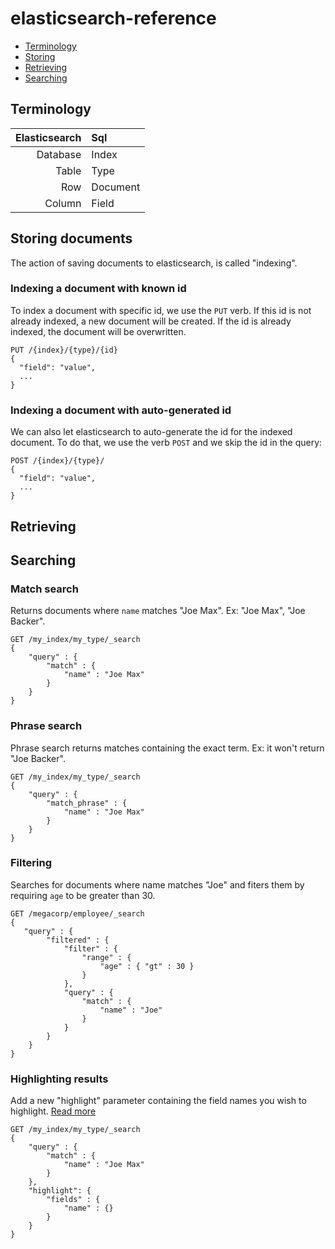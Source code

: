 elasticsearch-reference
=======================

* [Terminology](#terminology)
* [Storing](#storing-documents)
* [Retrieving](#retrieving-documents)
* [Searching](#searching)

## Terminology

Elasticsearch  | Sql
-------------: | :-------------
Database  | Index
Table  | Type
Row | Document
Column | Field

## Storing documents

The action of saving documents to elasticsearch, is called "indexing".

### Indexing a document with known id

To index a document with specific id, we use the `PUT` verb. If this id is not already indexed, a new document will be created. If the id is already indexed, the document will be overwritten.

```
PUT /{index}/{type}/{id}
{
  "field": "value",
  ...
}
```

### Indexing a document with auto-generated id

We can also let elasticsearch to auto-generate the id for the indexed document. To do that, we use the verb `POST` and we skip the id in the query:

```
POST /{index}/{type}/
{
  "field": "value",
  ...
}
```

## Retrieving



## Searching

### Match search

Returns documents where `name` matches "Joe Max". Ex: "Joe Max", "Joe Backer".

```
GET /my_index/my_type/_search
{
    "query" : {
        "match" : {
            "name" : "Joe Max"
        }
    }
}
```

### Phrase search

Phrase search returns matches containing the exact term. Ex: it won't return "Joe Backer".

```
GET /my_index/my_type/_search
{
    "query" : {
        "match_phrase" : {
            "name" : "Joe Max"
        }
    }
}
```

### Filtering

Searches for documents where name matches "Joe" and fiters them by requiring `age` to be greater than 30.

```
GET /megacorp/employee/_search
{
   "query" : {
        "filtered" : {
            "filter" : {
                "range" : {
                    "age" : { "gt" : 30 } 
                }
            },
            "query" : {
                "match" : {
                    "name" : "Joe" 
                }
            }
        }
    }
}
```

### Highlighting results

Add a new "highlight" parameter containing the field names you wish to highlight. [Read more](http://www.elasticsearch.org/guide/en/elasticsearch/reference/1.4/search-request-highlighting.html)

```
GET /my_index/my_type/_search
{
    "query" : {
        "match" : {
            "name" : "Joe Max"
        }
    },
    "highlight": {
        "fields" : {
            "name" : {}
        }
    }
}
```
